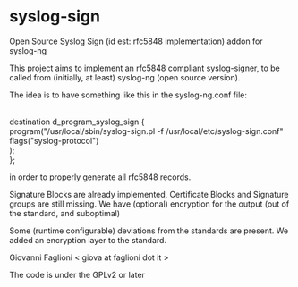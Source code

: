 syslog-sign
===========

Open Source Syslog Sign (id est: rfc5848 implementation) addon for syslog-ng

This project aims to implement an rfc5848 compliant syslog-signer,
to be called from (initially, at least) syslog-ng (open source version).

The idea is to have something like this in the syslog-ng.conf file:

<br/>
destination d_program_syslog_sign {<br/>
        program("/usr/local/sbin/syslog-sign.pl -f /usr/local/etc/syslog-sign.conf" <br/>
                flags("syslog-protocol")<br/>
        );<br/>
};<br/>

in order to properly generate all rfc5848 records.

Signature Blocks are already implemented, Certificate Blocks 
and Signature groups are still missing.
We have (optional) encryption for the output (out of the standard,
and suboptimal)

Some (runtime configurable) deviations from the standards are present.
We added an encryption layer to the standard.

Giovanni Faglioni &lt; giova at faglioni dot it &gt; 

The code is under the GPLv2 or later

